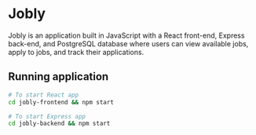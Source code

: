# Jobly

Jobly is an application built in JavaScript with a React front-end, Express back-end, and PostgreSQL database where users can view available jobs, apply to jobs, and track their applications. 

## Running application
```sh
# To start React app 
cd jobly-frontend && npm start

# To start Express app 
cd jobly-backend && npm start
```